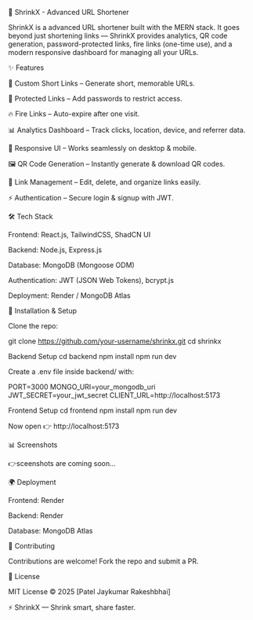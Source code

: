 🚀 ShrinkX - Advanced URL Shortener

ShrinkX is a advanced URL shortener built with the MERN stack. It goes beyond just shortening links — ShrinkX provides analytics, QR code generation, password-protected links, fire links (one-time use), and a modern responsive dashboard for managing all your URLs.

✨ Features

🔗 Custom Short Links – Generate short, memorable URLs.

🔐 Protected Links – Add passwords to restrict access.

🔥 Fire Links – Auto-expire after one visit.

📊 Analytics Dashboard – Track clicks, location, device, and referrer data.

📱 Responsive UI – Works seamlessly on desktop & mobile.

🖼 QR Code Generation – Instantly generate & download QR codes.

📂 Link Management – Edit, delete, and organize links easily.

⚡ Authentication – Secure login & signup with JWT.

🛠️ Tech Stack

Frontend: React.js, TailwindCSS, ShadCN UI

Backend: Node.js, Express.js

Database: MongoDB (Mongoose ODM)

Authentication: JWT (JSON Web Tokens), bcrypt.js

Deployment: Render / MongoDB Atlas

🚀 Installation & Setup

Clone the repo:

git clone https://github.com/your-username/shrinkx.git
cd shrinkx

Backend Setup
cd backend
npm install
npm run dev


Create a .env file inside backend/ with:

PORT=3000
MONGO_URI=your_mongodb_uri
JWT_SECRET=your_jwt_secret
CLIENT_URL=http://localhost:5173

Frontend Setup
cd frontend
npm install
npm run dev


Now open 👉 http://localhost:5173

📊 Screenshots

👉sceenshots are coming soon...

🌍 Deployment

Frontend: Render

Backend: Render

Database: MongoDB Atlas

🤝 Contributing

Contributions are welcome! Fork the repo and submit a PR.

📜 License

MIT License © 2025 [Patel Jaykumar Rakeshbhai]

⚡ ShrinkX — Shrink smart, share faster.
